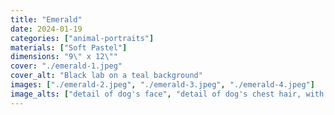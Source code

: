```yaml
---
title: "Emerald"
date: 2024-01-19
categories: ["animal-portraits"]
materials: ["Soft Pastel"]
dimensions: "9\" x 12\""
cover: "./emerald-1.jpeg"
cover_alt: "Black lab on a teal background"
images: ["./emerald-2.jpeg", "./emerald-3.jpeg", "./emerald-4.jpeg"]
image_alts: ["detail of dog's face", "detail of dog's chest hair, with lots of purples and blues", "painting next to soft pastel pencils"]
---
```

